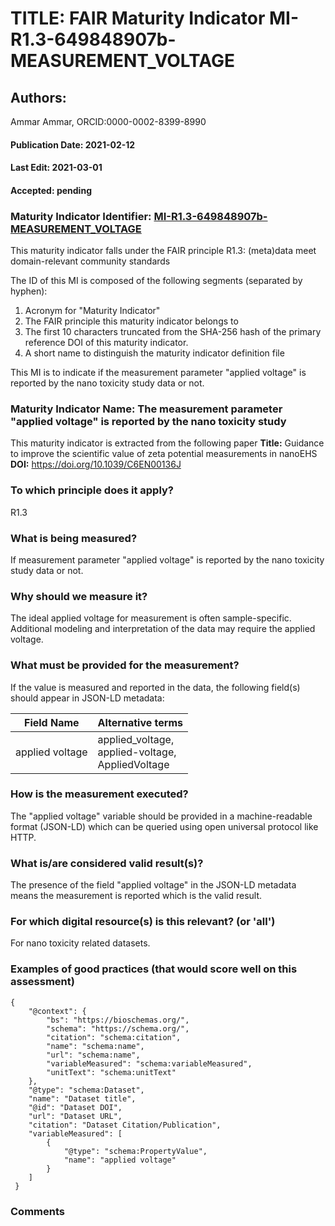 # TITLE: FAIR Maturity Indicator MI-R1.3-649848907b-MEASUREMENT_VOLTAGE

## Authors: 
Ammar Ammar, ORCID:0000-0002-8399-8990

#### Publication Date: 2021-02-12
#### Last Edit: 2021-03-01
#### Accepted: pending

### Maturity Indicator Identifier: [MI-R1.3-649848907b-MEASUREMENT_VOLTAGE](https://w3id.org/fair/maturity_indicator/terms/Gen2/MI-R1.3-649848907b-MEASUREMENT_VOLTAGE)

This maturity indicator falls under the FAIR principle R1.3:
(meta)data meet domain-relevant community standards

The ID of this MI is composed of the following segments (separated by hyphen):
1. Acronym for "Maturity Indicator"
1. The FAIR principle this maturity indicator belongs to
1. The first 10 characters truncated from the SHA-256 hash of the primary reference DOI of this maturity indicator.
1. A short name to distinguish the maturity indicator definition file

This MI is to indicate if the measurement parameter "applied voltage" is reported by the nano toxicity study data or not.

### Maturity Indicator Name:  The measurement parameter "applied voltage" is reported by the nano toxicity study

This maturity indicator is extracted from the following paper 
**Title:** Guidance to improve the scientific value of zeta potential measurements in nanoEHS
**DOI:** https://doi.org/10.1039/C6EN00136J

### To which principle does it apply?  
R1.3

### What is being measured?
If measurement parameter "applied voltage" is reported by the nano toxicity study data or not.

### Why should we measure it?
The ideal applied voltage for measurement is often sample-specific.
Additional modeling and interpretation of the data may require the applied voltage.

### What must be provided for the measurement?
If the value is measured and reported in the data, the following field(s) should appear in JSON-LD metadata: 

| Field Name          | Alternative terms                                       |
| ------------------- | ------------------------------------------------------- |
| applied voltage     | applied_voltage,<br>applied-voltage,<br>AppliedVoltage  |

### How is the measurement executed?
The "applied voltage" variable should be provided in a machine-readable format (JSON-LD) which can be queried using open universal protocol like HTTP.

### What is/are considered valid result(s)?
The presence of the field "applied voltage" in the JSON-LD metadata means the measurement is reported which is the valid result.

### For which digital resource(s) is this relevant? (or 'all')
For nano toxicity related datasets.  

### Examples of good practices (that would score well on this assessment)
```{json}
{
 	"@context": {
 		"bs": "https://bioschemas.org/",
 		"schema": "https://schema.org/",
 		"citation": "schema:citation",
 		"name": "schema:name",
 		"url": "schema:name",
 		"variableMeasured": "schema:variableMeasured",
 		"unitText": "schema:unitText"
 	},
 	"@type": "schema:Dataset",
 	"name": "Dataset title",
 	"@id": "Dataset DOI",
 	"url": "Dataset URL",
 	"citation": "Dataset Citation/Publication",
 	"variableMeasured": [
 		{
 			"@type": "schema:PropertyValue",
 			"name": "applied voltage"
 		}
 	]
 }
```

### Comments

